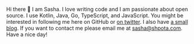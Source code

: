 Hi there 👋 I am Sasha. I love writing code and I am passionate about open source.
I use Kotlin, Java, Go, TypeScript, and JavaScript. You might be interested in following
me here on GitHub or [on twitter](https://twitter.com/sashashpota). I also have
[a small blog](https://shpota.com/). If you want to contact me please email me
at [sasha@shpota.com](mailto:sasha@shpota.com). Have a nice day!
